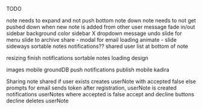 TODO

note needs to expand and not push bottom note down
note needs to not get pushed down when new note is added from other user
message fade in/out
sidebar background color
sidebar X
dropdown
message undo
slide for menu
slide to archive
share - modal for email
loading
animate - slide sideways
sortable notes
notifications??
shared user list at bottom of note


resizing
finish notifications
sortable notes
loading
design

images
mobile
  groundDB
  push notifications
  publish mobile
kadira


Sharing
note shared
  if user exists
    creates userNote with accepted false
  else
    prompts for email
    sends token
    after registration, userNote is created
notifications
  userNotes where accepted is false
  accept and decline buttons
  decline deletes userNote

